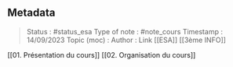 ## Metadata
> Status : #status_esa
> Type of note : #note_cours
> Timestamp : 14/09/2023
> Topic (moc) :
> Author :
> Link [[ESA]] [[3ème INFO]]

[[01. Présentation du cours]]
[[02. Organisation du cours]]

 